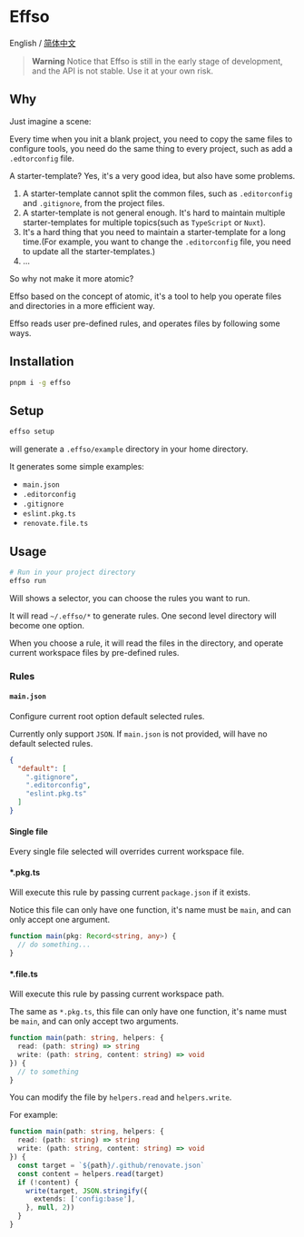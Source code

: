 # Effso

English / [简体中文](./README.zh.md)

> **Warning**
> Notice that Effso is still in the early stage of development, and the API is not stable. Use it at your own risk.

## Why

Just imagine a scene:

Every time when you init a blank project, you need to copy the same files to configure tools, you need do the same thing to every project, such as add a `.edtorconfig` file.

A starter-template? Yes, it's a very good idea, but also have some problems.

1. A starter-template cannot split the common files, such as `.editorconfig` and `.gitignore`, from the project files.
2. A starter-template is not general enough. It's hard to maintain multiple starter-templates for multiple topics(such as `TypeScript` or `Nuxt`).
3. It's a hard thing that you need to maintain a starter-template for a long time.(For example, you want to change the `.editorconfig` file, you need to update all the starter-templates.)
4. ...

So why not make it more atomic?

Effso based on the concept of atomic, it's a tool to help you operate files and directories in a more efficient way.

Effso reads user pre-defined rules, and operates files by following some ways.

## Installation

```bash
pnpm i -g effso
```

## Setup

```bash
effso setup
```

will generate a `.effso/example` directory in your home directory.

It generates some simple examples:

- `main.json`
- `.editorconfig`
- `.gitignore`
- `eslint.pkg.ts`
- `renovate.file.ts`

## Usage

```bash
# Run in your project directory
effso run
```

Will shows a selector, you can choose the rules you want to run.

It will read `~/.effso/*` to generate rules. One second level directory will become one option.

When you choose a rule, it will read the files in the directory, and operate current workspace files by pre-defined rules.

### Rules

#### `main.json`

Configure current root option default selected rules.

Currently only support `JSON`. If `main.json` is not provided, will have no default selected rules.

```json
{
  "default": [
    ".gitignore",
    ".editorconfig",
    "eslint.pkg.ts"
  ]
}
```

#### Single file

Every single file selected will overrides current workspace file.

#### *.pkg.ts

Will execute this rule by passing current `package.json` if it exists.

Notice this file can only have one function, it's name must be `main`, and can only accept one argument.

```ts
function main(pkg: Record<string, any>) {
  // do something...
}
```

#### *.file.ts

Will execute this rule by passing current workspace path.

The same as `*.pkg.ts`, this file can only have one function, it's name must be `main`, and can only accept two arguments.

```ts
function main(path: string, helpers: {
  read: (path: string) => string
  write: (path: string, content: string) => void
}) {
  // to something
}
```

You can modify the file by `helpers.read` and `helpers.write`.

For example:

```ts
function main(path: string, helpers: {
  read: (path: string) => string
  write: (path: string, content: string) => void
}) {
  const target = `${path}/.github/renovate.json`
  const content = helpers.read(target)
  if (!content) {
    write(target, JSON.stringify({
      extends: ['config:base'],
    }, null, 2))
  }
}
```
